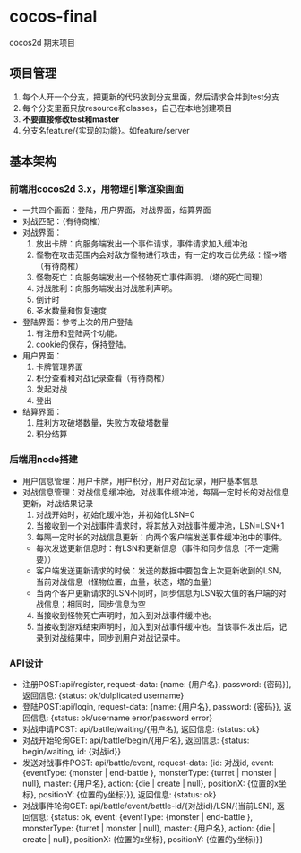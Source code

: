 # cocos-final
cocos2d 期末项目

## 项目管理
1. 每个人开一个分支，把更新的代码放到分支里面，然后请求合并到test分支
2. 每个分支里面只放resource和classes，自己在本地创建项目
3. <strong>不要直接修改test和master</strong>
4. 分支名feature/{实现的功能}。如feature/server

## 基本架构
### 前端用cocos2d 3.x，用物理引擎渲染画面
  + 一共四个画面：登陆，用户界面，对战界面，结算界面
  + 对战匹配：（有待商榷）
  + 对战界面：
    1. 放出卡牌：向服务端发出一个事件请求，事件请求加入缓冲池
    2. 怪物在攻击范围内会对敌方怪物进行攻击，有一定的攻击优先级：怪->塔（有待商榷）
    3. 怪物死亡：向服务端发出一个怪物死亡事件声明。（塔的死亡同理）
    4. 对战胜利：向服务端发出对战胜利声明。
    5. 倒计时
    6. 圣水数量和恢复速度
  + 登陆界面：参考上次的用户登陆
    1. 有注册和登陆两个功能。
    2. cookie的保存，保持登陆。
  + 用户界面：
    1. 卡牌管理界面
    2. 积分查看和对战记录查看（有待商榷）
    3. 发起对战
    4. 登出
  + 结算界面：
    1. 胜利方攻破塔数量，失败方攻破塔数量
    2. 积分结算
### 后端用node搭建
  + 用户信息管理：用户卡牌，用户积分，用户对战记录，用户基本信息
  + 对战信息管理：对战信息缓冲池，对战事件缓冲池，每隔一定时长的对战信息更新，对战结果记录
    1. 对战开始时，初始化缓冲池，并初始化LSN=0 
    2. 当接收到一个对战事件请求时，将其放入对战事件缓冲池，LSN=LSN+1
    3. 每隔一定时长的对战信息更新：向两个客户端发送事件缓冲池中的事件。
      - 每次发送更新信息时：有LSN和更新信息（事件和同步信息（不一定需要））
      - 客户端发送更新请求的时候：发送的数据中要包含上次更新收到的LSN，当前对战信息（怪物位置，血量，状态，塔的血量）
      - 当两个客户更新请求的LSN不同时，同步信息为LSN较大值的客户端的对战信息；相同时，同步信息为空
    4. 当接收到怪物死亡声明时，加入到对战事件缓冲池。
    5. 当接收到游戏结束声明时，加入到对战事件缓冲池。当该事件发出后，记录到对战结果中，同步到用户对战记录中。
### API设计
  + 注册POST:api/register, request-data: {name: {用户名}, password: {密码}}, 返回信息: {status: ok/dulplicated username}
  + 登陆POST:api/login, request-data: {name: {用户名}, password: {密码}}, 返回信息: {status: ok/username error/password error}
  + 对战申请POST: api/battle/waiting/{用户名}, 返回信息: {status: ok}
  + 对战开始轮询GET: api/battle/begin/{用户名}, 返回信息: {status: begin/waiting, id: {对战id}}
  + 发送对战事件POST: api/battle/event, request-data: {id: 对战id, event: {eventType: {monster | end-battle }, monsterType: {turret | monster | null}, master: {用户名}, action: {die | create | null}, positionX: {位置的x坐标}, positionY: {位置的y坐标}}}, 返回信息: {status: ok}
  + 对战事件轮询GET: api/battle/event/battle-id/{对战id}/LSN/{当前LSN}, 返回信息: {status: ok, event: {eventType: {monster | end-battle }, monsterType: {turret | monster | null}, master: {用户名}, action: {die | create | null}, positionX: {位置的x坐标}, positionY: {位置的y坐标}}}
